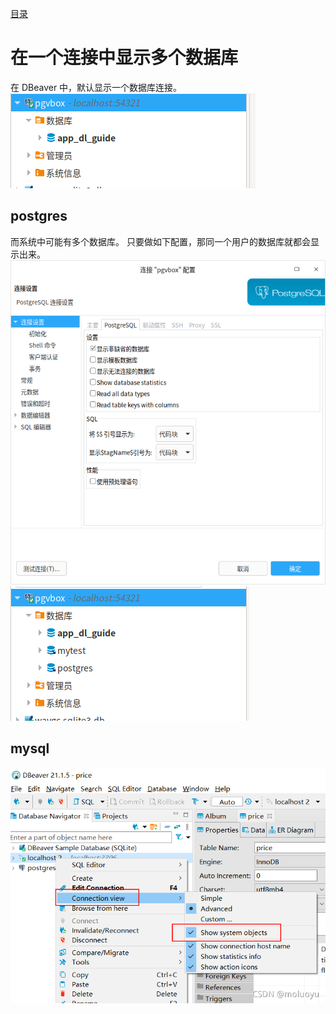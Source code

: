 [目录](./)

# 在一个连接中显示多个数据库

在 DBeaver 中，默认显示一个数据库连接。  
![](./pg-show-one-db.png)

## postgres
而系统中可能有多个数据库。
只要做如下配置，那同一个用户的数据库就都会显示出来。  
![](./pg-edit-config.png)  
![](./pg-show-all-dbs.png)

## mysql
![](./mysql-show-all-dbs.png)